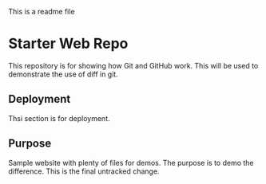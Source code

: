 This is a readme file
# Starter Web Repo

This repository is for showing how Git and GitHub work. This will be used to demonstrate the use of diff in git.
## Deployment
Thsi section is for deployment.

## Purpose

Sample website with plenty of files for demos.
The purpose is to demo the difference.
This is the final untracked change.